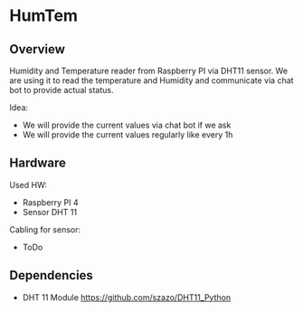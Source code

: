 # HumTem

## Overview
Humidity and Temperature reader from Raspberry PI via DHT11 sensor.
We are using it to read the temperature and Humidity and communicate via chat bot to provide actual status.

Idea:
 - We will provide the current values via chat bot if we ask
 - We will provide the current values regularly like every 1h

## Hardware
 Used HW:
 - Raspberry PI 4
 - Sensor DHT 11


 Cabling for sensor:
 - ToDo

## Dependencies
 - DHT 11 Module https://github.com/szazo/DHT11_Python

 
